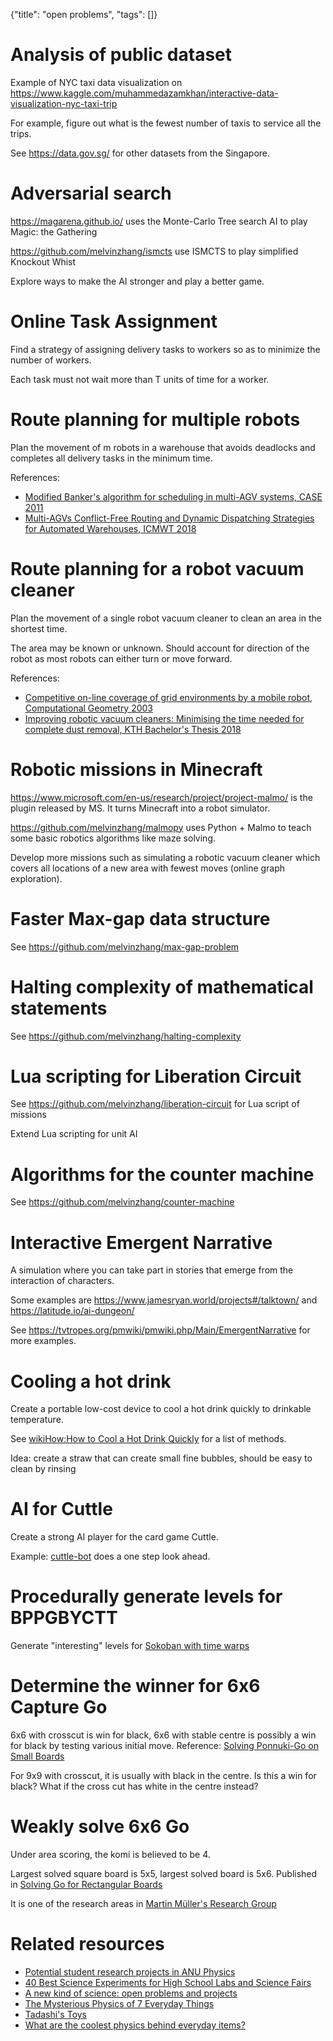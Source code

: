 {"title": "open problems", "tags": []}

# Analysis of public dataset

Example of NYC taxi data visualization on https://www.kaggle.com/muhammedazamkhan/interactive-data-visualization-nyc-taxi-trip

For example, figure out what is the fewest number of taxis to service all the trips.

See https://data.gov.sg/ for other datasets from the Singapore.


# Adversarial search

https://magarena.github.io/ uses the Monte-Carlo Tree search AI to play Magic: the Gathering

https://github.com/melvinzhang/ismcts use ISMCTS to play simplified Knockout Whist

Explore ways to make the AI stronger and play a better game.

# Online Task Assignment

Find a strategy of assigning delivery tasks to workers so as to minimize the number of workers.

Each task must not wait more than T units of time for a worker.


# Route planning for multiple robots

Plan the movement of m robots in a warehouse that avoids deadlocks and completes all delivery tasks in the minimum time.

References:
* [Modified Banker's algorithm for scheduling in multi-AGV systems, CASE 2011](https://ieeexplore.ieee.org/document/6042433)
* [Multi-AGVs Conflict-Free Routing and Dynamic Dispatching Strategies for Automated Warehouses, ICMWT 2018](https://link.springer.com/chapter/10.1007/978-981-13-1059-1_26)

# Route planning for a robot vacuum cleaner

Plan the movement of a single robot vacuum cleaner to clean an area in the shortest time.

The area may be known or unknown. Should account for direction of the robot as most robots can either turn or move forward.

References:
* [Competitive on-line coverage of grid environments by a mobile robot, Computational Geometry 2003](https://www.sciencedirect.com/science/article/pii/S0925772102001104)
* [Improving robotic vacuum cleaners: Minimising the time needed for complete dust removal, KTH Bachelor's Thesis 2018](http://kth.diva-portal.org/smash/record.jsf?pid=diva2%3A1213349&dswid=3596)

# Robotic missions in Minecraft

https://www.microsoft.com/en-us/research/project/project-malmo/ is the plugin released by MS. It turns Minecraft into a robot simulator.

https://github.com/melvinzhang/malmopy uses Python + Malmo to teach some basic robotics algorithms like maze
solving.

Develop more missions such as simulating a robotic vacuum cleaner which covers all locations of a new area with fewest moves (online graph exploration).


# Faster Max-gap data structure

See https://github.com/melvinzhang/max-gap-problem


# Halting complexity of mathematical statements

See https://github.com/melvinzhang/halting-complexity


# Lua scripting for Liberation Circuit

See https://github.com/melvinzhang/liberation-circuit for Lua script of missions

Extend Lua scripting for unit AI


# Algorithms for the counter machine

See https://github.com/melvinzhang/counter-machine

# Interactive Emergent Narrative

A simulation where you can take part in stories that emerge from the interaction of characters.

Some examples are https://www.jamesryan.world/projects#/talktown/ and https://latitude.io/ai-dungeon/

See https://tvtropes.org/pmwiki/pmwiki.php/Main/EmergentNarrative for more examples.

# Cooling a hot drink

Create a portable low-cost device to cool a hot drink quickly to drinkable temperature.

See [wikiHow:How to Cool a Hot Drink Quickly](https://www.wikihow.com/Cool-a-Hot-Drink-Quickly) for a list of methods.

Idea: create a straw that can create small fine bubbles, should be easy to clean by rinsing

# AI for Cuttle

Create a strong AI player for the card game Cuttle.

Example: [cuttle-bot](https://github.com/Human-AI-Interaction/cuttle-bot/blob/master/src/app/bot.ts) does a one step look ahead.

# Procedurally generate levels for BPPGBYCTT

Generate "interesting" levels for [Sokoban with time warps](https://versificator.itch.io/block-pushing-puzzle-game-but-you-can-time-travel)

# Determine the winner for 6x6 Capture Go

6x6 with crosscut is win for black, 6x6 with stable centre is possibly a win for black by testing various initial move.
Reference: [Solving Ponnuki-Go on Small Boards](http://erikvanderwerf.tengen.nl/pubdown/Solving_Ponnuki-Go_BNAIC2002.pdf)

For 9x9 with crosscut, it is usually with black in the centre. Is this a win for black? What if the cross cut has white in the centre instead?

# Weakly solve 6x6 Go

Under area scoring, the komi is believed to be 4.

Largest solved square board is 5x5, largest solved board is 5x6. Published in
[Solving Go for Rectangular Boards](http://erikvanderwerf.tengen.nl/pubdown/SolvingGoICGA2009.pdf)

It is one of the research areas in [Martin Müller's Research Group](https://webdocs.cs.ualberta.ca/~mmueller/research.html#GoSolver)

# Related resources

* [Potential student research projects in ANU Physics](https://physics.anu.edu.au/study/projects/)
* [40 Best Science Experiments for High School Labs and Science Fairs](https://www.weareteachers.com/science-experiments-for-high-school/)
* [A new kind of science: open problems and projects](https://www.wolframscience.com/openproblems/NKSOpenProblems.pdf)
* [The Mysterious Physics of 7 Everyday Things](https://www.livescience.com/33537-mysterious-physics-everyday-things.html)
* [Tadashi's Toys](https://www.msri.org/web/msri/public/tadashis-toys)
* [What are the coolest physics behind everyday items?](https://www.quora.com/What-are-the-coolest-physics-behind-everyday-items)

